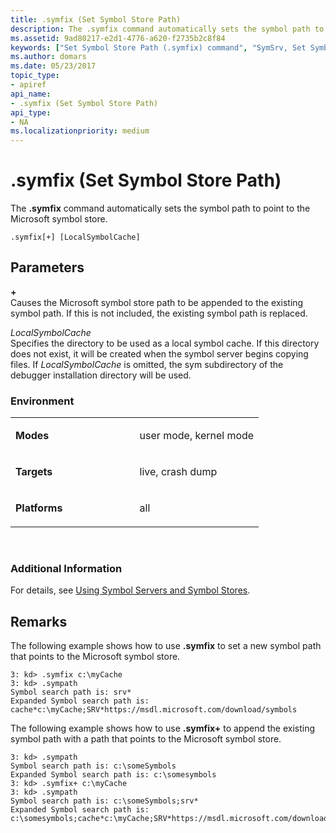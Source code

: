 ```yaml
---
title: .symfix (Set Symbol Store Path)
description: The .symfix command automatically sets the symbol path to point to the Microsoft symbol store.
ms.assetid: 9ad80217-e2d1-4776-a620-f2735b2c8f84
keywords: ["Set Symbol Store Path (.symfix) command", "SymSrv, Set Symbol Store Path (.symfix) command", ".symfix (Set Symbol Store Path) Windows Debugging"]
ms.author: domars
ms.date: 05/23/2017
topic_type:
- apiref
api_name:
- .symfix (Set Symbol Store Path)
api_type:
- NA
ms.localizationpriority: medium
---
```


# .symfix (Set Symbol Store Path)


The **.symfix** command automatically sets the symbol path to point to the Microsoft symbol store.

```dbgcmd
.symfix[+] [LocalSymbolCache]
```

## <span id="ddk_meta_set_symbol_store_path_dbg"></span><span id="DDK_META_SET_SYMBOL_STORE_PATH_DBG"></span>Parameters


<span id="______________"></span> **+**   
Causes the Microsoft symbol store path to be appended to the existing symbol path. If this is not included, the existing symbol path is replaced.

<span id="_______LocalSymbolCache______"></span><span id="_______localsymbolcache______"></span><span id="_______LOCALSYMBOLCACHE______"></span> *LocalSymbolCache*   
Specifies the directory to be used as a local symbol cache. If this directory does not exist, it will be created when the symbol server begins copying files. If *LocalSymbolCache* is omitted, the sym subdirectory of the debugger installation directory will be used.

### <span id="Environment"></span><span id="environment"></span><span id="ENVIRONMENT"></span>Environment

<table>
<colgroup>
<col width="50%" />
<col width="50%" />
</colgroup>
<tbody>
<tr class="odd">
<td align="left"><p><strong>Modes</strong></p></td>
<td align="left"><p>user mode, kernel mode</p></td>
</tr>
<tr class="even">
<td align="left"><p><strong>Targets</strong></p></td>
<td align="left"><p>live, crash dump</p></td>
</tr>
<tr class="odd">
<td align="left"><p><strong>Platforms</strong></p></td>
<td align="left"><p>all</p></td>
</tr>
</tbody>
</table>

 

### <span id="Additional_Information"></span><span id="additional_information"></span><span id="ADDITIONAL_INFORMATION"></span>Additional Information

For details, see [Using Symbol Servers and Symbol Stores](symbol-stores-and-symbol-servers.md).

Remarks
-------

The following example shows how to use **.symfix** to set a new symbol path that points to the Microsoft symbol store.

```dbgcmd
3: kd> .symfix c:\myCache
3: kd> .sympath
Symbol search path is: srv*
Expanded Symbol search path is: cache*c:\myCache;SRV*https://msdl.microsoft.com/download/symbols
```

The following example shows how to use **.symfix+** to append the existing symbol path with a path that points to the Microsoft symbol store.

```dbgcmd
3: kd> .sympath
Symbol search path is: c:\someSymbols
Expanded Symbol search path is: c:\somesymbols
3: kd> .symfix+ c:\myCache
3: kd> .sympath
Symbol search path is: c:\someSymbols;srv*
Expanded Symbol search path is: c:\somesymbols;cache*c:\myCache;SRV*https://msdl.microsoft.com/download/symbols
```

 

 





